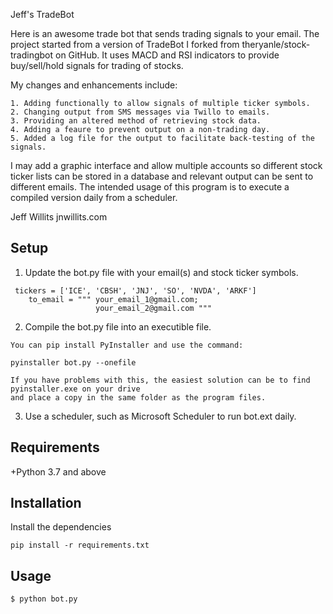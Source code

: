 
Jeff's TradeBot

Here is an awesome trade bot that sends trading signals to your email. The project started from a
version of TradeBot I forked from theryanle/stock-tradingbot on GitHub. It uses MACD and RSI
indicators to provide buy/sell/hold signals for trading of stocks.

My changes and enhancements include:

    1. Adding functionally to allow signals of multiple ticker symbols.
    2. Changing output from SMS messages via Twillo to emails.
    3. Providing an altered method of retrieving stock data.
    4. Adding a feaure to prevent output on a non-trading day.
    5. Added a log file for the output to facilitate back-testing of the signals.

I may add a graphic interface and allow multiple accounts so different stock ticker lists can be
stored in a database and relevant output can be sent to different emails. The intended usage of
this program is to execute a compiled version daily from a scheduler.

Jeff Willits  jnwillits.com



## Setup
1. Update the bot.py file with your email(s) and stock ticker symbols.
```
 tickers = ['ICE', 'CBSH', 'JNJ', 'SO', 'NVDA', 'ARKF']
    to_email = """ your_email_1@gmail.com;
                   your_email_2@gmail.com """ 
```
2. Compile the bot.py file into an executible file.
```
You can pip install PyInstaller and use the command:

pyinstaller bot.py --onefile

If you have problems with this, the easiest solution can be to find pyinstaller.exe on your drive
and place a copy in the same folder as the program files.

```
3. Use a scheduler, such as Microsoft Scheduler to run bot.ext daily.




## Requirements
+Python 3.7 and above



## Installation
Install the dependencies
```
pip install -r requirements.txt
```


## Usage
```
$ python bot.py
```
